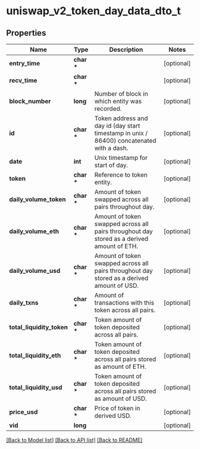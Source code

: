 # uniswap_v2_token_day_data_dto_t

## Properties
Name | Type | Description | Notes
------------ | ------------- | ------------- | -------------
**entry_time** | **char \*** |  | [optional] 
**recv_time** | **char \*** |  | [optional] 
**block_number** | **long** | Number of block in which entity was recorded. | [optional] 
**id** | **char \*** | Token address and day id (day start timestamp in unix / 86400) concatenated with a dash. | [optional] 
**date** | **int** | Unix timestamp for start of day. | [optional] 
**token** | **char \*** | Reference to token entity. | [optional] 
**daily_volume_token** | **char \*** | Amount of token swapped across all pairs throughout day. | [optional] 
**daily_volume_eth** | **char \*** | Amount of token swapped across all pairs throughout day stored as a derived amount of ETH. | [optional] 
**daily_volume_usd** | **char \*** | Amount of token swapped across all pairs throughout day stored as a derived amount of USD. | [optional] 
**daily_txns** | **char \*** | Amount of transactions with this token across all pairs. | [optional] 
**total_liquidity_token** | **char \*** | Token amount of token deposited across all pairs. | [optional] 
**total_liquidity_eth** | **char \*** | Token amount of token deposited across all pairs stored as amount of ETH. | [optional] 
**total_liquidity_usd** | **char \*** | Token amount of token deposited across all pairs stored as amount of USD. | [optional] 
**price_usd** | **char \*** | Price of token in derived USD. | [optional] 
**vid** | **long** |  | [optional] 

[[Back to Model list]](../README.md#documentation-for-models) [[Back to API list]](../README.md#documentation-for-api-endpoints) [[Back to README]](../README.md)


